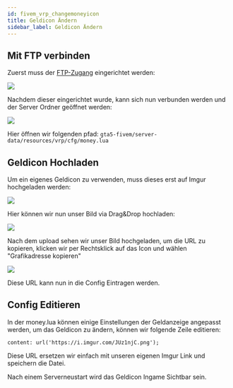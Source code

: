 ```yaml
---
id: fivem_vrp_changemoneyicon
title: Geldicon Ändern
sidebar_label: Geldicon Ändern
---
```


## Mit FTP verbinden

Zuerst muss der [FTP-Zugang](gameserver_ftpaccess.md) eingerichtet werden:

![](https://screensaver01.zap-hosting.com/index.php/s/QAyH2tdjj7cNrwC/preview)

Nachdem dieser eingerichtet wurde, kann sich nun verbunden werden und der Server Ordner geöffnet werden:

![](https://screensaver01.zap-hosting.com/index.php/s/QoXf3iSZirN7Ndy/preview)

Hier öffnen wir folgenden pfad: `gta5-fivem/server-data/resources/vrp/cfg/money.lua`

## Geldicon Hochladen

Um ein eigenes Geldicon zu verwenden, muss dieses erst auf Imgur hochgeladen werden:

![](https://screensaver01.zap-hosting.com/index.php/s/5sA37RxfLQqQFjA/preview)

Hier können wir nun unser Bild via Drag&Drop hochladen:

![](https://screensaver01.zap-hosting.com/index.php/s/Y5Q57pW5znbEPMP/preview)

Nach dem upload sehen wir unser Bild hochgeladen, um die URL zu kopieren, klicken wir per Rechtsklick auf das Icon und wählen "Grafikadresse kopieren"

![](https://screensaver01.zap-hosting.com/index.php/s/39fB2Qf2W2stdCW/preview)

Diese URL kann nun in die Config Eintragen werden.

## Config Editieren

In der money.lua können einige Einstellungen der Geldanzeige angepasst werden, um das Geldicon zu ändern, können wir folgende Zeile editieren:

`content: url('https://i.imgur.com/JUz1njC.png'); `

Diese URL ersetzen wir einfach mit unseren eigenen Imgur Link und speichern die Datei.

Nach einem Serverneustart wird das Geldicon Ingame Sichtbar sein.
